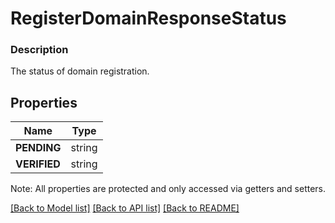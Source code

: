 # RegisterDomainResponseStatus

### Description

The status of domain registration.

## Properties
Name | Type
------------ | -------------
**PENDING** | string
**VERIFIED** | string

Note: All properties are protected and only accessed via getters and setters.

[[Back to Model list]](../../README.md#documentation-for-models) [[Back to API list]](../../README.md#documentation-for-api-endpoints) [[Back to README]](../../README.md)

